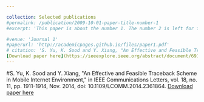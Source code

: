 ```yaml
---

collection: Selected publications
#permalink: /publication/2009-10-01-paper-title-number-1
#excerpt: 'This paper is about the number 1. The number 2 is left for future work.'

#venue: 'Journal 1'
#paperurl: 'http://academicpages.github.io/files/paper1.pdf'
# citation: 'S. Yu, K. Sood and Y. Xiang, "An Effective and Feasible Traceback Scheme in Mobile Internet Environment," in IEEE Communications Letters, vol. 18, no. 11, pp. 1911-1914, Nov. 2014, doi: 10.1109/LCOMM.2014.2361864..'
[Download paper here](https://ieeexplore.ieee.org/abstract/document/6918391)
---
```

#S. Yu, K. Sood and Y. Xiang, "An Effective and Feasible Traceback Scheme in Mobile Internet Environment," in IEEE Communications Letters, vol. 18, no. 11, pp. 1911-1914, Nov. 2014, doi: 10.1109/LCOMM.2014.2361864.
[Download paper here](https://ieeexplore.ieee.org/abstract/document/6918391)


